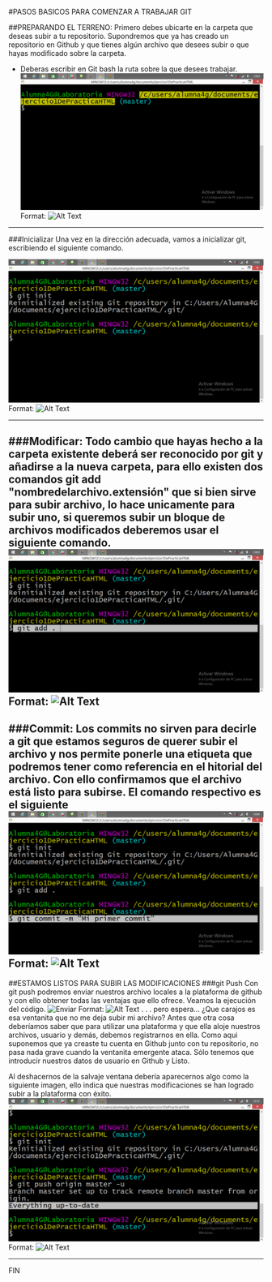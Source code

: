 

#PASOS BASICOS PARA COMENZAR A TRABAJAR GIT

##PREPARANDO EL TERRENO:
Primero debes ubicarte en la carpeta que deseas subir a tu repositorio. Supondremos que ya has creado un repositorio en Github y que tienes algún archivo que desees subir o que hayas modificado sobre la carpeta. 
- Deberas escribir en Git bash la ruta sobre la que desees trabajar.
![Dirección](direccion.png)
Format: ![Alt Text](url)
---

###Inicializar
Una vez en la dirección adecuada, vamos a inicializar git, escribiendo el siguiente comando.

![Git Init](inicializar.png)
Format: ![Alt Text](url)

---
###Modificar:
Todo cambio que hayas hecho a la carpeta existente deberá ser reconocido por git y añadirse a la nueva carpeta, para ello existen dos comandos git add "nombredelarchivo.extensión" que si bien sirve para subir archivo, lo hace unicamente para subir uno, si queremos subir un bloque de archivos modificados deberemos usar el siguiente comando. 
![Add](modificar.png)
Format: ![Alt Text](url)
---
###Commit:
Los commits no sirven para decirle a git que estamos seguros de querer subir el archivo y nos permite ponerle una etiqueta que podremos tener como referencia en el hitorial del archivo. Con ello confirmamos que el archivo está listo para subirse. El comando respectivo es el siguiente
![Commit](confirmar.png)
Format: ![Alt Text](url)
---
##ESTAMOS LISTOS PARA SUBIR LAS MODIFICACIONES
###git Push
Con git push podremos enviar nuestros archivo locales a la plataforma de github y con ello obtener todas las ventajas que ello ofrece. Veamos la ejecución del código.
![Enviar](usuario-contraseña.png)
Format: ![Alt Text](url)
. . .
pero espera... ¿Que carajos es esa ventanita que no me deja subir mi archivo?
Antes que otra cosa deberíamos saber que para utilizar una plataforma y que ella aloje nuestros archivos, usuario y demás, debemos registrarnos en ella. Como aqui suponemos que ya creaste tu cuenta en Github junto con tu repositorio, no pasa nada grave cuando la ventanita emergente ataca. Sólo tenemos que introducir nuestros datos de usuario en Github y Listo. 

Al deshacernos de la salvaje ventana debería aparecernos algo como la siguiente imagen, ello indica que nuestras modificaciones se han logrado subir a la plataforma con éxito.
![Por fin](finalizado.png)
Format: ![Alt Text](url)

---
FIN